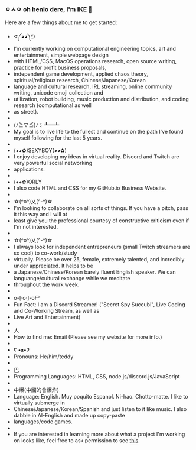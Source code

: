 ### ㅇㅅㅇ oh henlo dere, I'm IKE 👋

Here are a few things about me to get started:

- ᕙ༼◕◕༽ᕤ 
- I’m currently working on computational engineering topics, art and entertainment, simple webpage design 
- with HTML/CSS, MacOS operations research, open source writing, practice for profit business proposals, 
- independent game development, applied chaos theory, spiritual/religious research, Chinese/Japanese/Korean 
- language and cultural research, IRL streaming, online community writing, unicode emoji collection and 
- utilization, robot building, music production and distribution, and coding research (computational as well 
- as street).
- 
- (ﾉ≧∇≦)ﾉ ﾐ ┻━┻ 
- My goal is to live life to the fullest and continue on the path I've found myself following for the last 5 years.
- 
- (◕◕✿)SEXYBOY(◕◕✿) 
- I enjoy developing my ideas in virtual reality. Discord and Twitch are very powerful social networking 
- applications.
- 
- (◕◕✿)ORLY 
- I also code HTML and CSS for my GitHub.io Business Website.
- 
- ☆(^o^)乂(^-^)☆ 
- I’m looking to collaborate on all sorts of things. If you have a pitch, pass it this way and I will at 
- least give you the professional courtesy of constructive criticism even if I'm not interested.
- 
- ☆(^o^)乂(^-^)☆ 
- I always look for independent entrepreneurs (small Twitch streamers are so cool) to co-work/study 
- virtually. Please be over 25, female, extremely talented, and incredibly under appreciated. It helps to be 
- a Japanese/Chinese/Korean barely fluent English speaker. We can languange/cultural exchange while we meditate 
- throughout the work week.
- 
- o-[·o·]-o尸 
- Fun Fact: I am a Discord Streamer! ("Secret Spy Succubi", Live Coding and Co-Working Stream, as well as 
- Live Art and Entertainment) 
- 
- 人 
- How to find me: Email (Please see my website for more info.)
- 
- ʕ •ᴥ•ʔ 
- Pronouns: He/him/teddy
- 
- 巴 
- Programming Languages: HTML, CSS, node.js/discord.js/JavaScript
- 
- 中爆(中國的會爆炸) 
- Language: English. Muy poquito Espanol. Ni-hao. Chotto-matte. I like to virtually submerge in 
- Chinese/Japanese/Korean/Spanish and just listen to it like music. I also dabble in AI-English and made up copy-paste
- languages/code games.
-
- If you are interested in learning more about what a project I'm working on looks like, feel free to ask permission to see [this](https://github.com/saisonxiang/gee3wee/tree/⊂(◉‿◉)つ)
